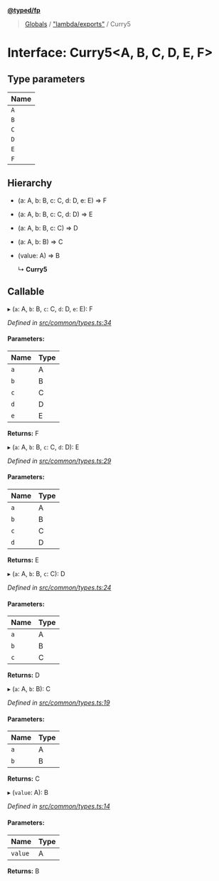 **[@typed/fp](../README.md)**

> [Globals](../globals.md) / ["lambda/exports"](../modules/_lambda_exports_.md) / Curry5

# Interface: Curry5\<A, B, C, D, E, F>

## Type parameters

Name |
------ |
`A` |
`B` |
`C` |
`D` |
`E` |
`F` |

## Hierarchy

* (a: A, b: B, c: C, d: D, e: E) => F

* (a: A, b: B, c: C, d: D) => E

* (a: A, b: B, c: C) => D

* (a: A, b: B) => C

* (value: A) => B

  ↳ **Curry5**

## Callable

▸ (`a`: A, `b`: B, `c`: C, `d`: D, `e`: E): F

*Defined in [src/common/types.ts:34](https://github.com/TylorS/typed-fp/blob/f27ba3e/src/common/types.ts#L34)*

#### Parameters:

Name | Type |
------ | ------ |
`a` | A |
`b` | B |
`c` | C |
`d` | D |
`e` | E |

**Returns:** F

▸ (`a`: A, `b`: B, `c`: C, `d`: D): E

*Defined in [src/common/types.ts:29](https://github.com/TylorS/typed-fp/blob/f27ba3e/src/common/types.ts#L29)*

#### Parameters:

Name | Type |
------ | ------ |
`a` | A |
`b` | B |
`c` | C |
`d` | D |

**Returns:** E

▸ (`a`: A, `b`: B, `c`: C): D

*Defined in [src/common/types.ts:24](https://github.com/TylorS/typed-fp/blob/f27ba3e/src/common/types.ts#L24)*

#### Parameters:

Name | Type |
------ | ------ |
`a` | A |
`b` | B |
`c` | C |

**Returns:** D

▸ (`a`: A, `b`: B): C

*Defined in [src/common/types.ts:19](https://github.com/TylorS/typed-fp/blob/f27ba3e/src/common/types.ts#L19)*

#### Parameters:

Name | Type |
------ | ------ |
`a` | A |
`b` | B |

**Returns:** C

▸ (`value`: A): B

*Defined in [src/common/types.ts:14](https://github.com/TylorS/typed-fp/blob/f27ba3e/src/common/types.ts#L14)*

#### Parameters:

Name | Type |
------ | ------ |
`value` | A |

**Returns:** B

